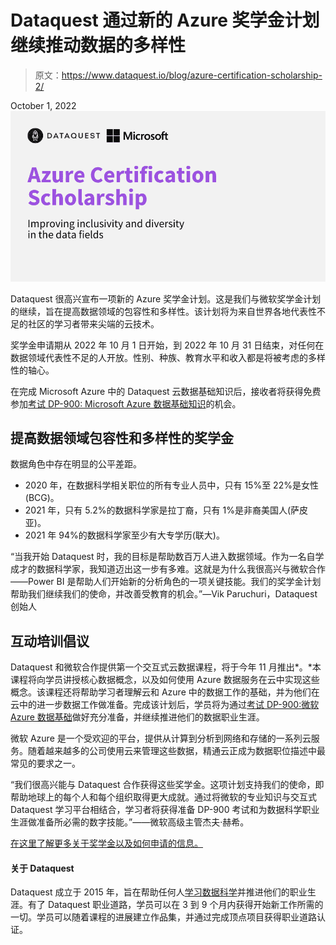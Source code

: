 # Dataquest 通过新的 Azure 奖学金计划继续推动数据的多样性

> 原文：<https://www.dataquest.io/blog/azure-certification-scholarship-2/>

October 1, 2022![](img/72c3c72ff5769d0d3ace7e18711eea08.png)

Dataquest 很高兴宣布一项新的 Azure 奖学金计划。这是我们与微软奖学金计划的继续，旨在提高数据领域的包容性和多样性。该计划将为来自世界各地代表性不足的社区的学习者带来尖端的云技术。

奖学金申请期从 2022 年 10 月 1 日开始，到 2022 年 10 月 31 日结束，对任何在数据领域代表性不足的人开放。性别、种族、教育水平和收入都是将被考虑的多样性的轴心。

在完成 Microsoft Azure 中的 Dataquest 云数据基础知识后，接收者将获得免费参加[考试 DP-900: Microsoft Azure 数据基础知识](https://docs.microsoft.com/en-us/certifications/exams/dp-900)的机会。

## 提高数据领域包容性和多样性的奖学金

数据角色中存在明显的公平差距。

*   2020 年，在数据科学相关职位的所有专业人员中，只有 15%至 22%是女性(BCG)。
*   2021 年，只有 5.2%的数据科学家是拉丁裔，只有 1%是非裔美国人(萨皮亚)。
*   2021 年 94%的数据科学家至少有大专学历(联大)。

“当我开始 Dataquest 时，我的目标是帮助数百万人进入数据领域。作为一名自学成才的数据科学家，我知道迈出这一步有多难。这就是为什么我很高兴与微软合作——Power BI 是帮助人们开始新的分析角色的一项关键技能。我们的奖学金计划帮助我们继续我们的使命，并改善受教育的机会。”—Vik Paruchuri，Dataquest 创始人

## 互动培训倡议

Dataquest 和微软合作提供第一个交互式云数据课程，将于今年 11 月推出*。*本课程将向学员讲授核心数据概念，以及如何使用 Azure 数据服务在云中实现这些概念。该课程还将帮助学习者理解云和 Azure 中的数据工作的基础，并为他们在云中的进一步数据工作做准备。完成该计划后，学员将为通过[考试 DP-900:微软 Azure 数据基础](https://docs.microsoft.com/en-us/certifications/exams/dp-900)做好充分准备，并继续推进他们的数据职业生涯。

微软 Azure 是一个受欢迎的平台，提供从计算到分析到网络和存储的一系列云服务。随着越来越多的公司使用云来管理这些数据，精通云正成为数据职位描述中最常见的要求之一。

“我们很高兴能与 Dataquest 合作获得这些奖学金。这项计划支持我们的使命，即帮助地球上的每个人和每个组织取得更大成就。通过将微软的专业知识与交互式 Dataquest 学习平台相结合，学习者将获得准备 DP-900 考试和为数据科学职业生涯做准备所必需的数字技能。”——微软高级主管杰夫·赫希。

[在这里了解更多关于奖学金以及如何申请的信息。](https://bit.ly/3BXyzyR)

#### 关于 Dataquest

Dataquest 成立于 2015 年，旨在帮助任何人[学习数据科学](https://www.dataquest.io)并推进他们的职业生涯。有了 Dataquest 职业道路，学员可以在 3 到 9 个月内获得开始新工作所需的一切。学员可以随着课程的进展建立作品集，并通过完成顶点项目获得职业道路认证。